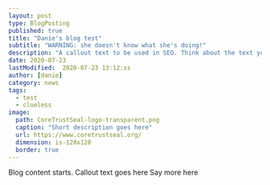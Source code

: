 ```yaml
---
layout: post
type: BlogPosting
published: true
title: "Danie's blog test"
subtitle: "WARNING: she doesn't know what she's doing!"
description: "A callout text to be used in SEO. Think about the text you'd want in a Twitter share."
date: 2020-07-23
lastModified:  2020-07-23 13:12:ss
author: [danie]
category: news
tags: 
  - test
  - clueless
image:
  path: CoreTrustSeal-logo-transparent.png
  caption: "Short description goes here"
  url: https://www.coretrustseal.org/
  dimension: is-128x128
  border: true
---
```


Blog content starts. Callout text goes here<!--more--> Say more here
